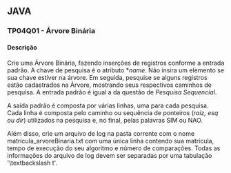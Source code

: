 ## JAVA
### TP04Q01 - Árvore Binária
#### Descrição

Crie uma Árvore Binária, fazendo inserções de registros conforme a entrada padrão. A chave de pesquisa é o atributo **name*. Não insira um elemento se sua chave estiver na árvore. Em seguida, pesquise se alguns registros estão cadastrados na Árvore, mostrando seus respectivos caminhos de pesquisa. A entrada padrão é igual a da questão de *Pesquisa Sequencial*.

A saída padrão é composta por várias linhas, uma para cada pesquisa. Cada linha é composta pelo caminho ou sequência de ponteiros (*raiz, esq ou dir*) utilizados na pesquisa e, no final, pelas palavras SIM ou NAO.



Além disso, crie um arquivo de log na pasta corrente com o nome matrícula_arvoreBinaria.txt com uma única linha contendo sua matrícula, tempo de execução do seu algoritmo e número de comparações. Todas as informações do arquivo de log devem ser separadas por uma tabulação '\textbackslash t'.